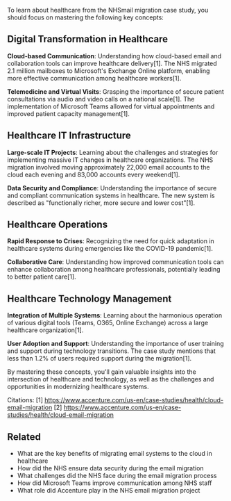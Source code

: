 To learn about healthcare from the NHSmail migration case study, you should focus on mastering the following key concepts:

## Digital Transformation in Healthcare

**Cloud-based Communication**: Understanding how cloud-based email and collaboration tools can improve healthcare delivery[1]. The NHS migrated 2.1 million mailboxes to Microsoft's Exchange Online platform, enabling more effective communication among healthcare workers[1].

**Telemedicine and Virtual Visits**: Grasping the importance of secure patient consultations via audio and video calls on a national scale[1]. The implementation of Microsoft Teams allowed for virtual appointments and improved patient capacity management[1].

## Healthcare IT Infrastructure

**Large-scale IT Projects**: Learning about the challenges and strategies for implementing massive IT changes in healthcare organizations. The NHS migration involved moving approximately 22,000 email accounts to the cloud each evening and 83,000 accounts every weekend[1].

**Data Security and Compliance**: Understanding the importance of secure and compliant communication systems in healthcare. The new system is described as "functionally richer, more secure and lower cost"[1].

## Healthcare Operations

**Rapid Response to Crises**: Recognizing the need for quick adaptation in healthcare systems during emergencies like the COVID-19 pandemic[1].

**Collaborative Care**: Understanding how improved communication tools can enhance collaboration among healthcare professionals, potentially leading to better patient care[1].

## Healthcare Technology Management

**Integration of Multiple Systems**: Learning about the harmonious operation of various digital tools (Teams, O365, Online Exchange) across a large healthcare organization[1].

**User Adoption and Support**: Understanding the importance of user training and support during technology transitions. The case study mentions that less than 1.2% of users required support during the migration[1].

By mastering these concepts, you'll gain valuable insights into the intersection of healthcare and technology, as well as the challenges and opportunities in modernizing healthcare systems.

Citations:
[1] https://www.accenture.com/us-en/case-studies/health/cloud-email-migration
[2] https://www.accenture.com/us-en/case-studies/health/cloud-email-migration

## Related
- What are the key benefits of migrating email systems to the cloud in healthcare
- How did the NHS ensure data security during the email migration
- What challenges did the NHS face during the email migration process
- How did Microsoft Teams improve communication among NHS staff
- What role did Accenture play in the NHS email migration project
